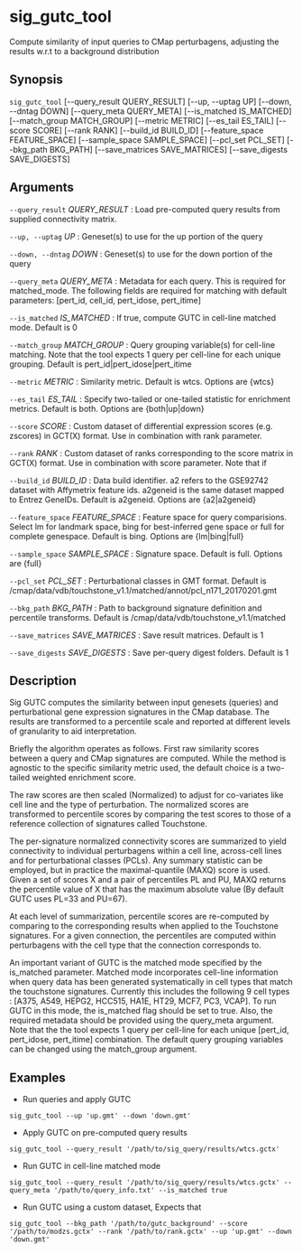 # sig_gutc_tool
Compute similarity of input queries to CMap perturbagens, adjusting the results w.r.t to a background distribution

## Synopsis
`sig_gutc_tool` [--query_result QUERY_RESULT] [--up, 
--uptag UP] [--down, --dntag DOWN] [--query_meta QUERY_META] [--is_matched IS_MATCHED] 
[--match_group MATCH_GROUP] [--metric METRIC] [--es_tail ES_TAIL] [--score SCORE] [--rank 
RANK] [--build_id BUILD_ID] [--feature_space FEATURE_SPACE] [--sample_space SAMPLE_SPACE] 
[--pcl_set PCL_SET] [--bkg_path BKG_PATH] [--save_matrices SAVE_MATRICES] [--save_digests 
SAVE_DIGESTS]

## Arguments

`--query_result` *QUERY_RESULT*
: Load pre-computed query results from supplied connectivity matrix.

`--up, --uptag` *UP*
: Geneset(s) to use for the up portion of the query

`--down, --dntag` *DOWN*
: Geneset(s) to use for the down portion of the query

`--query_meta` *QUERY_META*
: Metadata for each query. This is required for matched_mode. The following 
fields are required for matching with default parameters: [pert_id, cell_id, 
pert_idose, pert_itime]

`--is_matched` *IS_MATCHED*
: If true, compute GUTC in cell-line matched mode. Default is 0

`--match_group` *MATCH_GROUP*
: Query grouping variable(s) for cell-line matching. Note that the tool expects 1 
query per cell-line for each unique grouping. Default is 
pert_id|pert_idose|pert_itime

`--metric` *METRIC*
: Similarity metric. Default is wtcs. Options are {wtcs}

`--es_tail` *ES_TAIL*
: Specify two-tailed or one-tailed statistic for enrichment metrics. Default is 
both. Options are {both|up|down}

`--score` *SCORE*
: Custom dataset of differential expression scores (e.g. zscores) in GCT(X) 
format. Use in combination with rank parameter.

`--rank` *RANK*
: Custom dataset of ranks corresponding to the score matrix in GCT(X) format. Use 
in combination with score parameter. Note that if

`--build_id` *BUILD_ID*
: Data build identifier. a2 refers to the GSE92742 dataset with Affymetrix 
feature ids. a2geneid is the same dataset mapped to Entrez GeneIDs. Default is 
a2geneid. Options are {a2|a2geneid}

`--feature_space` *FEATURE_SPACE*
: Feature space for query comparisions. Select lm for landmark space, bing for 
best-inferred gene space or full for complete genespace. Default is bing. 
Options are {lm|bing|full}

`--sample_space` *SAMPLE_SPACE*
: Signature space. Default is full. Options are {full}

`--pcl_set` *PCL_SET*
: Perturbational classes in GMT format. Default is 
/cmap/data/vdb/touchstone_v1.1/matched/annot/pcl_n171_20170201.gmt

`--bkg_path` *BKG_PATH*
: Path to background signature definition and percentile transforms. Default is 
/cmap/data/vdb/touchstone_v1.1/matched

`--save_matrices` *SAVE_MATRICES*
: Save result matrices. Default is 1

`--save_digests` *SAVE_DIGESTS*
: Save per-query digest folders. Default is 1

## Description
Sig GUTC computes the similarity between input genesets (queries) and 
perturbational gene expression signatures in the CMap database. The results are 
transformed to a percentile scale and reported at different levels of 
granularity to aid interpretation.
 
Briefly the algorithm operates as follows. First raw similarity scores between 
a query and CMap signatures are computed. While the method is agnostic to the 
specific similarity metric used, the default choice is a two-tailed weighted 
enrichment score.
 
The raw scores are then scaled (Normalized) to adjust for co-variates like cell 
line and the type of perturbation. The normalized scores are transformed to 
percentile scores by comparing the test scores to those of a reference 
collection of signatures called Touchstone.
 
The per-signature normalized connectivity scores are summarized to yield 
connectivity to individual perturbagens within a cell line, across-cell lines 
and for perturbational classes (PCLs). Any summary statistic can be employed, 
but in practice the maximal-quantile (MAXQ) score is used. Given a set of 
scores X and a pair of percentiles PL and PU, MAXQ returns the percentile value 
of X that has the maximum absolute value (By default GUTC uses PL=33 and 
PU=67).
 
At each level of summarization, percentile scores are re-computed by comparing 
to the corresponding results when applied to the Touchstone signatures. For a 
given connection, the percentiles are computed within perturbagens with the 
cell type that the connection corresponds to.
 
An important variant of GUTC is the matched mode specified by the is_matched 
parameter. Matched mode incorporates cell-line information when query data has 
been generated systematically in cell types that match the touchstone 
signatures. Currently this includes the following 9 cell types : [A375, A549, 
HEPG2, HCC515, HA1E, HT29, MCF7, PC3, VCAP]. To run GUTC in this mode, the 
is_matched flag should be set to true. Also, the required metadata should be 
provided using the query_meta argument. Note that the the tool expects 1 query 
per cell-line for each unique [pert_id, pert_idose, pert_itime] combination. 
The default query grouping variables can be changed using the match_group 
argument.
 
## Examples
 
- Run queries and apply GUTC
 
`sig_gutc_tool --up 'up.gmt' --down 'down.gmt'`
 
- Apply GUTC on pre-computed query results
 
`sig_gutc_tool --query_result '/path/to/sig_query/results/wtcs.gctx'`
 
- Run GUTC in cell-line matched mode
 
`sig_gutc_tool --query_result '/path/to/sig_query/results/wtcs.gctx' --query_meta '/path/to/query_info.txt' --is_matched true`
 
- Run GUTC using a custom dataset, Expects that 

`sig_gutc_tool --bkg_path '/path/to/gutc_background' --score '/path/to/modzs.gctx' --rank '/path/to/rank.gctx' --up 'up.gmt' --down 'down.gmt'`
 
 

